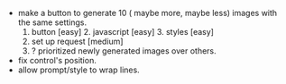 - make a button to generate 10 ( maybe more, maybe less) images with the same settings.
    1. button [easy]
        2. javascript [easy]
        3. styles [easy]
    2. set up request [medium]
    3. ? prioritized newly generated images over others.
- fix control's position.
- allow prompt/style to wrap lines.